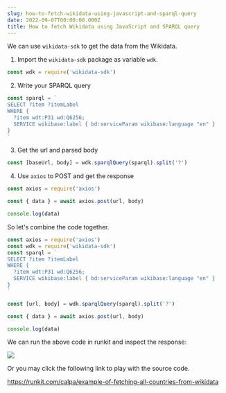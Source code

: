 ```yaml
---
slug: how-to-fetch-wikidata-using-javascript-and-sparql-query
date: 2022-09-07T00:00:00.000Z
title: How to fetch Wikidata using JavaScript and SPARQL query
---
```


We can use `wikidata-sdk` to get the data from the Wikidata.

1. Import the `wikidata-sdk` package as variable `wdk`.

```javascript
const wdk = require('wikidata-sdk')
```

2. Write your SPARQL query

```javascript
const sparql = `
SELECT ?item ?itemLabel
WHERE {
  ?item wdt:P31 wd:Q6256;
  SERVICE wikibase:label { bd:serviceParam wikibase:language "en" }
}
`
```

3. Get the url and parsed body

```javascript
const [baseUrl, body] = wdk.sparqlQuery(sparql).split('?')
```

4. Use `axios` to POST and get the response

```javascript
const axios = require('axios')

const { data } = await axios.post(url, body)

console.log(data)
```

So let's combine the code together.

```js
const axios = require('axios')
const wdk = require('wikidata-sdk')
const sparql = `
SELECT ?item ?itemLabel
WHERE {
  ?item wdt:P31 wd:Q6256;
  SERVICE wikibase:label { bd:serviceParam wikibase:language "en" }
}
`

const [url, body] = wdk.sparqlQuery(sparql).split('?')

const { data } = await axios.post(url, body)

console.log(data)
```

We can run the above code in runkit and inspect the response:

![](https://i.imgur.com/imHMWNH.png)

Or you may click the following link to play with the source code.

https://runkit.com/calpa/example-of-fetching-all-countries-from-wikidata